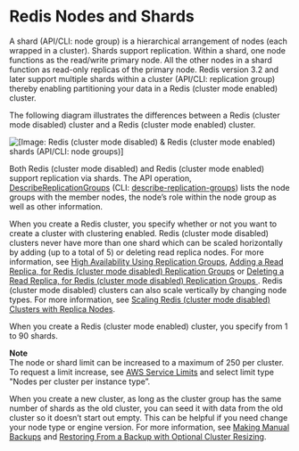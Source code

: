# Redis Nodes and Shards<a name="CacheNodes.NodeGroups"></a>

A shard \(API/CLI: node group\) is a hierarchical arrangement of nodes \(each wrapped in a cluster\)\. Shards support replication\. Within a shard, one node functions as the read/write primary node\. All the other nodes in a shard function as read\-only replicas of the primary node\. Redis version 3\.2 and later support multiple shards within a cluster \(API/CLI: replication group\) thereby enabling partitioning your data in a Redis \(cluster mode enabled\) cluster\. 

The following diagram illustrates the differences between a Redis \(cluster mode disabled\) cluster and a Redis \(cluster mode enabled\) cluster\.

![\[Image: Redis (cluster mode disabled) & Redis (cluster mode enabled) shards (API/CLI: node groups)\]](http://docs.aws.amazon.com/AmazonElastiCache/latest/red-ug/images/ElastiCache-NodeGroups.png)

Both Redis \(cluster mode disabled\) and Redis \(cluster mode enabled\) support replication via shards\. The API operation, [DescribeReplicationGroups](https://docs.aws.amazon.com/AmazonElastiCache/latest/APIReference/API_DescribeReplicationGroups.html) \(CLI: [describe\-replication\-groups](https://docs.aws.amazon.com/cli/latest/reference/elasticache/describe-replication-groups.html)\) lists the node groups with the member nodes, the node’s role within the node group as well as other information\.

When you create a Redis cluster, you specify whether or not you want to create a cluster with clustering enabled\. Redis \(cluster mode disabled\) clusters never have more than one shard which can be scaled horizontally by adding \(up to a total of 5\) or deleting read replica nodes\. For more information, see [High Availability Using Replication Groups](Replication.md), [Adding a Read Replica, for Redis \(cluster mode disabled\) Replication Groups](Replication.AddReadReplica.md) or [Deleting a Read Replica, for Redis \(cluster mode disabled\) Replication Groups ](Replication.RemoveReadReplica.md)\. Redis \(cluster mode disabled\) clusters can also scale vertically by changing node types\. For more information, see [Scaling Redis \(cluster mode disabled\) Clusters with Replica Nodes](Scaling.RedisReplGrps.md)\.

When you create a Redis \(cluster mode enabled\) cluster, you specify from 1 to 90 shards\. 

**Note**  
The node or shard limit can be increased to a maximum of 250 per cluster\. To request a limit increase, see [AWS Service Limits](https://docs.aws.amazon.com/general/latest/gr/aws_service_limits.html) and select limit type "Nodes per cluster per instance type”\. 

When you create a new cluster, as long as the cluster group has the same number of shards as the old cluster, you can seed it with data from the old cluster so it doesn’t start out empty\. This can be helpful if you need change your node type or engine version\. For more information, see [Making Manual Backups](backups-manual.md) and [Restoring From a Backup with Optional Cluster Resizing](backups-restoring.md)\.
